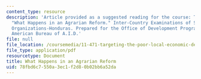 ```yaml
---
content_type: resource
description: 'Article provided as a suggested reading for the course: Tendler, Judith.
  "What Happens in an Agrarian Reform." Inter-Country Examinations of Small Farmer
  Organizations-Honduras. Prepared for the Office of Development Programs of the Latin
  American Bureau of A.I.D.'
file: null
file_location: /coursemedia/11-471-targeting-the-poor-local-economic-development-in-developing-countries-spring-2010/78fbd6c7550a3ec1f2d80b02bb6a52da_MIT11_471S10_Agrarian.pdf
file_type: application/pdf
resourcetype: Document
title: What Happens in an Agrarian Reform
uid: 78fbd6c7-550a-3ec1-f2d8-0b02bb6a52da
---
```

